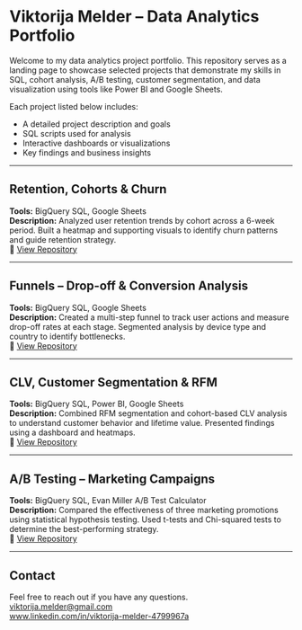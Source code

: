 # Viktorija Melder – Data Analytics Portfolio

Welcome to my data analytics project portfolio. This repository serves as a landing page to showcase selected projects that demonstrate my skills in SQL, cohort analysis, A/B testing, customer segmentation, and data visualization using tools like Power BI and Google Sheets.

Each project listed below includes:
- A detailed project description and goals
- SQL scripts used for analysis
- Interactive dashboards or visualizations
- Key findings and business insights

---

## Retention, Cohorts & Churn

**Tools:** BigQuery SQL, Google Sheets  
**Description:** Analyzed user retention trends by cohort across a 6-week period. Built a heatmap and supporting visuals to identify churn patterns and guide retention strategy.  
🔗 [View Repository](https://github.com/ViktorijaMelder/retention-cohorts-churn)

---

## Funnels – Drop-off & Conversion Analysis

**Tools:** BigQuery SQL, Google Sheets  
**Description:** Created a multi-step funnel to track user actions and measure drop-off rates at each stage. Segmented analysis by device type and country to identify bottlenecks.  
🔗 [View Repository](https://github.com/ViktorijaMelder/funnels-dropoff-analysis)

---

## CLV, Customer Segmentation & RFM

**Tools:** BigQuery SQL, Power BI, Google Sheets  
**Description:** Combined RFM segmentation and cohort-based CLV analysis to understand customer behavior and lifetime value. Presented findings using a dashboard and heatmaps.  
🔗 [View Repository](https://github.com/ViktorijaMelder/clv-customer_segmentation-rfm)

---

## A/B Testing – Marketing Campaigns

**Tools:** BigQuery SQL, Evan Miller A/B Test Calculator  
**Description:** Compared the effectiveness of three marketing promotions using statistical hypothesis testing. Used t-tests and Chi-squared tests to determine the best-performing strategy.  
🔗 [View Repository](https://github.com/ViktorijaMelder/ab-testing-marketing-campaigns)

---

## Contact

Feel free to reach out if you have any questions.   
viktorija.melder@gmail.com    
www.linkedin.com/in/viktorija-melder-4799967a
